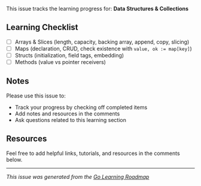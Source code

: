 This issue tracks the learning progress for: **Data Structures & Collections**

## Learning Checklist

- [ ] Arrays & Slices (length, capacity, backing array, append, copy, slicing)
- [ ] Maps (declaration, CRUD, check existence with `value, ok := map[key]`)
- [ ] Structs (initialization, field tags, embedding)
- [ ] Methods (value vs pointer receivers)

## Notes

Please use this issue to:
- Track your progress by checking off completed items
- Add notes and resources in the comments
- Ask questions related to this learning section

## Resources

Feel free to add helpful links, tutorials, and resources in the comments below.

---
*This issue was generated from the [Go Learning Roadmap](README.md)*
